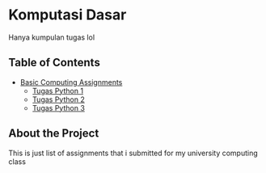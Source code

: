 # Komputasi Dasar

Hanya kumpulan tugas lol

## Table of Contents

- [Basic Computing Assignments](#TugasKomdas)
  - [Tugas Python 1](/tugas-komdas/tugas1.py)
  - [Tugas Python 2](/tugas-komdas/tugas2.py)
  - [Tugas Python 3](/tugas-komdas/tugas3.py)

## About the Project

This is just list of assignments that i submitted for my university computing class
